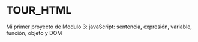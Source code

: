 # TOUR_HTML
Mi primer proyecto de Modulo 3: javaScript: sentencia, expresión, variable, función, objeto y DOM
